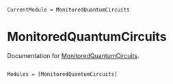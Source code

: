 ```@meta
CurrentModule = MonitoredQuantumCircuits
```

# MonitoredQuantumCircuits

Documentation for [MonitoredQuantumCircuits](https://github.com/J-C-Q/MonitoredQuantumCircuits.jl).

```@index
```
<!-- 
```@docs
MonitoredQuantumCircuits
``` -->

```@autodocs
Modules = [MonitoredQuantumCircuits]
```
